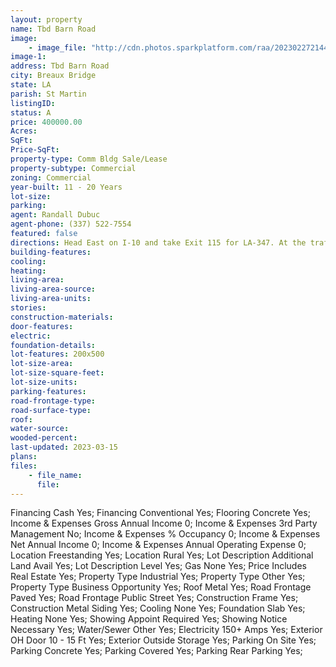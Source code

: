 ```yaml
---
layout: property
name: Tbd Barn Road
image:
    - image_file: "http://cdn.photos.sparkplatform.com/raa/20230227214409753024000000.jpg"
image-1:
address: Tbd Barn Road
city: Breaux Bridge
state: LA
parish: St Martin
listingID: 
status: A
price: 400000.00
Acres: 
SqFt: 
Price-SqFt: 
property-type: Comm Bldg Sale/Lease
property-subtype: Commercial
zoning: Commercial
year-built: 11 - 20 Years
lot-size: 
parking: 
agent: Randall Dubuc
agent-phone: (337) 522-7554
featured: false
directions: Head East on I-10 and take Exit 115 for LA-347. At the traffic circle take 3rd exit onto LA-347. At the second traffic circle take the 1st exit and stay on LA-347. Turn right onto N Barn Rd Destination on the left.
building-features: 
cooling: 
heating: 
living-area: 
living-area-source: 
living-area-units: 
stories: 
construction-materials: 
door-features: 
electric: 
foundation-details: 
lot-features: 200x500
lot-size-area: 
lot-size-square-feet: 
lot-size-units: 
parking-features: 
road-frontage-type: 
road-surface-type: 
roof: 
water-source: 
wooded-percent: 
last-updated: 2023-03-15
plans: 
files:
    - file_name:
      file:
---
```

Financing	Cash	Yes;
Financing	Conventional	Yes;
Flooring	Concrete	Yes;
Income & Expenses	Gross Annual Income	0;
Income & Expenses	3rd Party Management	No;
Income & Expenses	% Occupancy	0;
Income & Expenses	Net Annual Income	0;
Income & Expenses	Annual Operating Expense	0;
Location	Freestanding	Yes;
Location	Rural	Yes;
Lot Description	Additional Land Avail	Yes;
Lot Description	Level	Yes;
Gas	None	Yes;
Price Includes	Real Estate	Yes;
Property Type	Industrial	Yes;
Property Type	Other	Yes;
Property Type	Business Opportunity	Yes;
Roof	Metal	Yes;
Road Frontage	Paved	Yes;
Road Frontage	Public Street	Yes;
Construction	Frame	Yes;
Construction	Metal Siding	Yes;
Cooling	None	Yes;
Foundation	Slab	Yes;
Heating	None	Yes;
Showing	Appoint Required	Yes;
Showing	Notice Necessary	Yes;
Water/Sewer	Other	Yes;
Electricity	150+ Amps	Yes;
Exterior	OH Door 10 - 15 Ft	Yes;
Exterior	Outside Storage	Yes;
Parking	On Site	Yes;
Parking	Concrete	Yes;
Parking	Covered	Yes;
Parking	Rear Parking	Yes;

